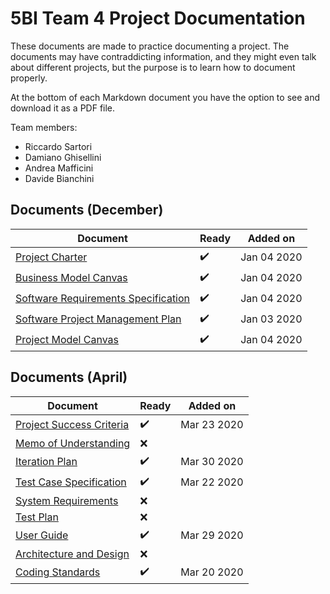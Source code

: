 # 5BI Team 4 Project Documentation

These documents are made to practice documenting a project. The documents may have contraddicting information, and they might even talk about different projects, but the purpose is to learn how to document properly.

At the bottom of each Markdown document you have the option to see and download it as a PDF file.

Team members:

+ Riccardo Sartori
+ Damiano Ghisellini
+ Andrea Mafficini
+ Davide Bianchini

## Documents (December)

| Document                                                     | Ready              | Added on    |
| ------------------------------------------------------------ | ------------------ | ----------- |
| [Project Charter](project_charter.md)                        | ✔️ | Jan 04 2020 |
| [Business Model Canvas](pdf/business_model_canvas.pdf)       | ✔️ | Jan 04 2020 |
| [Software Requirements Specification](software_requirements_specification.md) | ✔️ | Jan 04 2020 |
| [Software Project Management Plan](software_project_management_plan.md) | ✔️ | Jan 03 2020 |
| [Project Model Canvas](pdf/project_model_canvas.pdf)         | ✔️ | Jan 04 2020 |

## Documents (April)

| Document                                                | Ready | Added on |
| ------------------------------------------------------- | ----- | -------- |
| [Project Success Criteria](project_success_criteria.md) | ✔️ | Mar 23 2020 |
| [Memo of Understanding](memo_of_understanding.md)       | ❌   |          |
| [Iteration Plan](iteration_plan.md)                     | ✔️ | Mar 30 2020 |
| [Test Case Specification](test_case_specification.md)   | ✔️   | Mar 22 2020 |
| [System Requirements](system_requirements.md)           | ❌   |          |
| [Test Plan](test_plan.md)                               | ❌   |          |
| [User Guide](user_guide.md)                             | ✔️ | Mar 29 2020 |
| [Architecture and Design](architecture_and_design.md)   | ❌   |          |
| [Coding Standards](coding_standards.md)                 | ✔️   | Mar 20 2020 |

